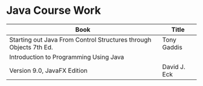 # Java Course Work 
| Book         | Title     |
|--------------|-----------|
| Starting out Java From Control Structures through Objects 7th Ed. | Tony Gaddis      | 
| Introduction to Programming Using Java
Version 9.0, JavaFX Edition      |  David J. Eck   | 
